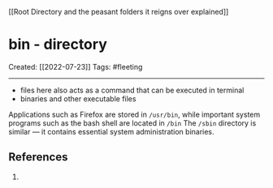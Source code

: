 [[Root Directory and the peasant folders it reigns over explained]]

# bin - directory
Created:  [[2022-07-23]]
Tags: #fleeting 

---
- files here also acts as a command that can be executed in terminal 
- binaries and other executable files


Applications such as Firefox are stored in `/usr/bin`, 
while important system programs such as the bash shell are located in `/bin`
The `/sbin` directory is similar — it contains essential system administration binaries.












## References
1. 